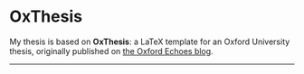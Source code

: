 # OxThesis

My thesis is based on **OxThesis**: a LaTeX template for an Oxford University thesis, originally published on [the Oxford Echoes blog](https://www.oxfordechoes.com/oxford-thesis-template/).

---

